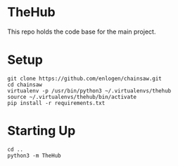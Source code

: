 TheHub
======

This repo holds the code base for the main project.


Setup
=====

```
git clone https://github.com/enlogen/chainsaw.git
cd chainsaw
virtualenv -p /usr/bin/python3 ~/.virtualenvs/thehub
source ~/.virtualenvs/thehub/bin/activate
pip install -r requirements.txt
```

Starting Up
===========

```
cd ..
python3 -m TheHub
```
